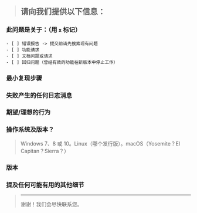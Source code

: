<!--
如果未通过以下模板提供足够的信息，问题可能会在未经进一步考虑或调查的情况下被关闭。
-->
> 请向我们提供以下信息：
> ---------------------------------------------------------------

### 此问题是关于：（用 `x` 标记）
```
- [ ] 错误报告 -> 提交前请先搜索现有问题
- [ ] 功能请求
- [ ] 文档问题或请求
- [ ] 回归问题（曾经有效的功能在新版本中停止工作）
```

### 最小复现步骤
>

### 失败产生的任何日志消息
>

### 期望/理想的行为
>

### 操作系统及版本？
> Windows 7、8 或 10。Linux（哪个发行版）。macOS（Yosemite？El Capitan？Sierra？）

### 版本
>

### 提及任何可能有用的其他细节

> ---------------------------------------------------------------
> 谢谢！我们会尽快联系您。